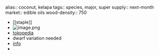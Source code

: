alias:: coconut, kelapa
tags:: species, major, super
supply:: next-month
market:: edible oils
wood-density:: 750

- [[staple]]
- ![image.png](https://peach-geographical-bat-397.mypinata.cloud/ipfs/QmSmuebhcWwq8PL9XP6drpgQ4hw8ntpgnSLYcLkh1YeQ7Y)
- [tokopedia](https://www.tokopedia.com/pusatgrosirb/bibit-tanaman-kelapa-genjah-entok?extParam=ivf%3Dfalse&src=topads)
- dwarf variation needed
- [info](https://www.fruitrop.com/en/Articles-by-subject/Agronomy/2011/Coconut-cultivation)
-